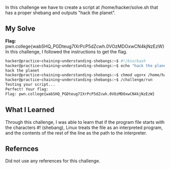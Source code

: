 In this challenge we have to create a script at /home/hacker/solve.sh that has a proper shebang and outputs "hack the planet".
## My Solve

**Flag:** pwn.college{wabSHQ_PGDteug7IXrPcP5dZcwh.0VOzMDOxwCN4kjNzEzW}
In this challenge, I followed the instructions to get the flag.
```bash
hacker@practice~chaining~understanding-shebangs:~$ #!/bin/bash
hacker@practice~chaining~understanding-shebangs:~$ echo "hack the planet"
hack the planet
hacker@practice~chaining~understanding-shebangs:~$ chmod ugo+x /home/hacker/solve.sh
hacker@practice~chaining~understanding-shebangs:~$ /challenge/run
Testing your script...
Perfect! Your flag:
Flag: pwn.college{wabSHQ_PGDteug7IXrPcP5dZcwh.0VOzMDOxwCN4kjNzEzW}
```

## What I Learned
Through this challenge, I was able to learn that if the program file starts with the characters #! (shebang), Linux treats the file as an interpreted program, and 
the contents of the rest of the line as the path to the interpreter.

## Refernces
Did not use any references for this challenge.
